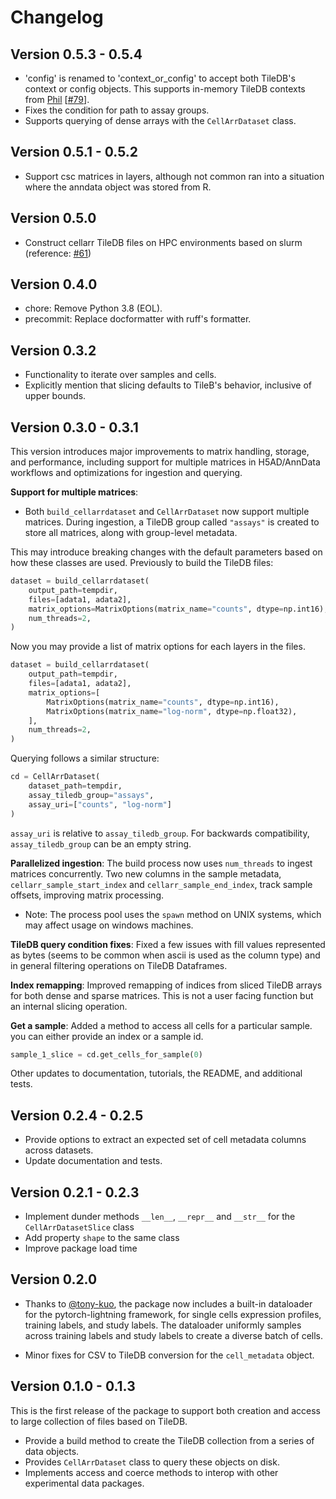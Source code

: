 # Changelog

## Version 0.5.3 - 0.5.4

- 'config'  is renamed to 'context_or_config' to accept both TileDB's context or config objects. This supports in-memory TileDB contexts from [Phil](https://github.com/hanslovsky) [[#79](https://github.com/TileOme/cellarr/pull/79)].
- Fixes the condition for path to assay groups.
- Supports querying of dense arrays with the `CellArrDataset` class.

## Version 0.5.1 - 0.5.2

- Support csc matrices in layers, although not common ran into a situation where the anndata object was stored from R.

## Version 0.5.0

- Construct cellarr TileDB files on HPC environments based on slurm
(reference: [#61](https://github.com/BiocPy/cellarr/pull/61))

## Version 0.4.0

- chore: Remove Python 3.8 (EOL).
- precommit: Replace docformatter with ruff's formatter.

## Version 0.3.2

- Functionality to iterate over samples and cells.
- Explicitly mention that slicing defaults to TileB's behavior, inclusive of upper bounds.

## Version 0.3.0 - 0.3.1

This version introduces major improvements to matrix handling, storage, and performance, including support for multiple matrices in H5AD/AnnData workflows and optimizations for ingestion and querying.

**Support for multiple matrices**:
  - Both `build_cellarrdataset` and `CellArrDataset` now support multiple matrices. During ingestion, a TileDB group called `"assays"` is created to store all matrices, along with group-level metadata.

This may introduce breaking changes with the default parameters based on how these classes are used. Previously to build the TileDB files:

```python
dataset = build_cellarrdataset(
    output_path=tempdir,
    files=[adata1, adata2],
    matrix_options=MatrixOptions(matrix_name="counts", dtype=np.int16),
    num_threads=2,
)
```

Now you may provide a list of matrix options for each layers in the files.

```python
dataset = build_cellarrdataset(
    output_path=tempdir,
    files=[adata1, adata2],
    matrix_options=[
        MatrixOptions(matrix_name="counts", dtype=np.int16),
        MatrixOptions(matrix_name="log-norm", dtype=np.float32),
    ],
    num_threads=2,
)
```

Querying follows a similar structure:
```python
cd = CellArrDataset(
    dataset_path=tempdir,
    assay_tiledb_group="assays",
    assay_uri=["counts", "log-norm"]
)
```
`assay_uri` is relative to `assay_tiledb_group`. For backwards compatibility, `assay_tiledb_group` can be an empty string.

**Parallelized ingestion**:
The build process now uses `num_threads` to ingest matrices concurrently. Two new columns in the sample metadata, `cellarr_sample_start_index` and `cellarr_sample_end_index`, track sample offsets, improving matrix processing.
  - Note: The process pool uses the `spawn` method on UNIX systems, which may affect usage on windows machines.

**TileDB query condition fixes**:
Fixed a few issues with fill values represented as bytes (seems to be common when ascii is used as the column type) and in general filtering operations on TileDB Dataframes.

**Index remapping**:
Improved remapping of indices from sliced TileDB arrays for both dense and sparse matrices. This is not a user facing function but an internal slicing operation.

**Get a sample**:
Added a method to access all cells for a particular sample. you can either provide an index or a sample id.

```python
sample_1_slice = cd.get_cells_for_sample(0)
```

Other updates to documentation, tutorials, the README, and additional tests.

## Version 0.2.4 - 0.2.5

- Provide options to extract an expected set of cell metadata columns across datasets.
- Update documentation and tests.

## Version 0.2.1 - 0.2.3

* Implement dunder methods `__len__`,  `__repr__` and `__str__` for the `CellArrDatasetSlice` class
* Add property `shape` to the same class
* Improve package load time


## Version 0.2.0

- Thanks to [@tony-kuo](https://github.com/tony-kuo), the package now includes a built-in dataloader for the pytorch-lightning framework,
for single cells expression profiles, training labels, and study labels. The dataloader uniformly samples across training labels and study labels to create a diverse batch of cells.

- Minor fixes for CSV to TileDB conversion for the `cell_metadata` object.

## Version 0.1.0 - 0.1.3

This is the first release of the package to support both creation and access to large
collection of files based on TileDB.

- Provide a build method to create the TileDB collection from a series of data objects.
- Provides `CellArrDataset` class to query these objects on disk.
- Implements access and coerce methods to interop with other experimental data packages.
